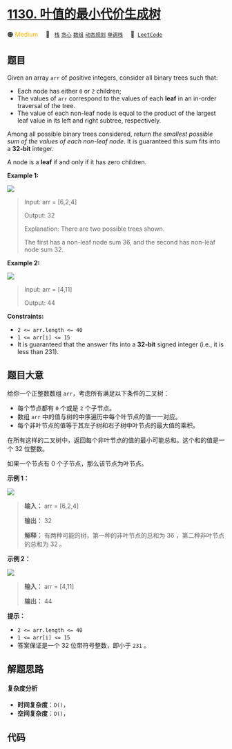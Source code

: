# [1130. 叶值的最小代价生成树](https://leetcode.com/problems/minimum-cost-tree-from-leaf-values)

🟠 <font color=#ffb800>Medium</font>&emsp; 🔖&ensp; [`栈`](/leetcode-js/outline/tag/stack.md) [`贪心`](/leetcode-js/outline/tag/greedy.md) [`数组`](/leetcode-js/outline/tag/array.md) [`动态规划`](/leetcode-js/outline/tag/dynamic-programming.md) [`单调栈`](/leetcode-js/outline/tag/monotonic-stack.md)&emsp; 🔗&ensp;[`LeetCode`](https://leetcode.com/problems/minimum-cost-tree-from-leaf-values)

## 题目

Given an array `arr` of positive integers, consider all binary trees such
that:

  * Each node has either `0` or `2` children;
  * The values of `arr` correspond to the values of each **leaf** in an in-order traversal of the tree.
  * The value of each non-leaf node is equal to the product of the largest leaf value in its left and right subtree, respectively.

Among all possible binary trees considered, return _the smallest possible sum
of the values of each non-leaf node_. It is guaranteed this sum fits into a
**32-bit** integer.

A node is a **leaf** if and only if it has zero children.



**Example 1:**

![](https://assets.leetcode.com/uploads/2021/08/10/tree1.jpg)

> Input: arr = [6,2,4]
> 
> Output: 32
> 
> Explanation: There are two possible trees shown.
> 
> The first has a non-leaf node sum 36, and the second has non-leaf node sum 32.

**Example 2:**

![](https://assets.leetcode.com/uploads/2021/08/10/tree2.jpg)

> Input: arr = [4,11]
> 
> Output: 44

**Constraints:**

  * `2 <= arr.length <= 40`
  * `1 <= arr[i] <= 15`
  * It is guaranteed that the answer fits into a **32-bit** signed integer (i.e., it is less than 231).


## 题目大意

给你一个正整数数组 `arr`，考虑所有满足以下条件的二叉树：

  * 每个节点都有 `0` 个或是 `2` 个子节点。
  * 数组 `arr` 中的值与树的中序遍历中每个叶节点的值一一对应。
  * 每个非叶节点的值等于其左子树和右子树中叶节点的最大值的乘积。

在所有这样的二叉树中，返回每个非叶节点的值的最小可能总和。这个和的值是一个 32 位整数。

如果一个节点有 0 个子节点，那么该节点为叶节点。



**示例 1：**

![](https://assets.leetcode.com/uploads/2021/08/10/tree1.jpg)

> 
> 
> 
> 
> 
> **输入：** arr = [6,2,4]
> 
> **输出：** 32
> 
> **解释：** 有两种可能的树，第一种的非叶节点的总和为 36 ，第二种非叶节点的总和为 32 。 
> 
> 

**示例 2：**

![](https://assets.leetcode.com/uploads/2021/08/10/tree2.jpg)

> 
> 
> 
> 
> 
> **输入：** arr = [4,11]
> 
> **输出：** 44
> 
> 



**提示：**

  * `2 <= arr.length <= 40`
  * `1 <= arr[i] <= 15`
  * 答案保证是一个 32 位带符号整数，即小于 `231` 。


## 解题思路

#### 复杂度分析

- **时间复杂度**：`O()`，
- **空间复杂度**：`O()`，

## 代码

```javascript

```